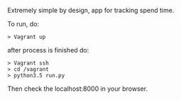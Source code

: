 Extremely simple by design, app for tracking spend time.

To run, do:
```
> Vagrant up
```

after process is finished do:
```
> Vagrant ssh
> cd /vagrant
> python3.5 run.py
```

Then check the localhost:8000 in your browser.